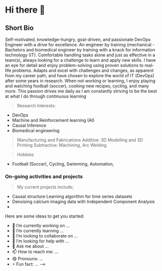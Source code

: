 # Hi there 👋
## Short Bio
Self-motivated, knowledge-hungry, goal-driven, and passionate DevOps Engineer with a drive for excellence. An engineer by training (mechanical - Bachelors  and biomedical engineer by training with a knack for information technology (IT). Comfortable handling tasks alone and just as effective in a team(s), always looking for a challenge to learn and apply new skills. I have an eye for detail and enjoy problem-solving using proven solutions to real-life problems. Adapts and excel with challenges and changes, as apparent from my career path, and have chosen to explore the world of IT (DevOps) after some years in research. When not working or learning, I enjoy playing and watching football (soccer), cooking new recipes, cycling, and many more. This passion drives me daily as I am constantly striving to be the best at what I do through continuous learning

> Research Interests: 
- DevOps 
- Machine and Reinforcement learning (AI)
- Causal Inference
- Biomedical engineering

> Manufacturing and Fabrications 
    Additive: 3D Modelling and 3D Printing 
    Subtractive: Machining, Arc Welding

> Hobbies
- Football (Soccer), Cycling, Swimming, Automation,

### On-going activities and projects 
> My current projects include;
- Causal structure Learning algorithm for time series datasets
- Denoising calcium imaging data with Independent Component Analysis
- 

Here are some ideas to get you started:

- 🔭 I’m currently working on ...
- 🌱 I’m currently learning ...
- 👯 I’m looking to collaborate on ...
- 🤔 I’m looking for help with ...
- 💬 Ask me about ...
- 📫 How to reach me: ...
- 😄 Pronouns: ...
- ⚡ Fun fact: ...
-->
